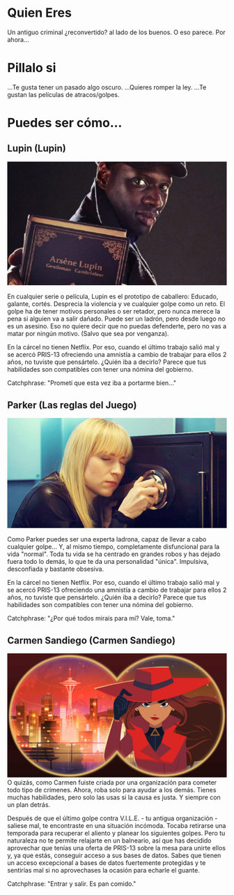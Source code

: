 # Quien Eres
Un antiguo criminal ¿reconvertido? al lado de los buenos. O eso parece. Por ahora...

# Pillalo si

...Te gusta tener un pasado algo oscuro.
...Quieres romper la ley.
...Te gustan las películas de atracos/golpes.

# Puedes ser cómo...


## Lupin (Lupin)

![Lupin](./imgs/netflix-lupin-temporadapng.webp)

En cualquier serie o película, Lupin es el prototipo de caballero: Educado, galante, cortés. Desprecia la violencia y ve cualquier golpe como un reto. El golpe ha de tener motivos personales o ser retador, pero nunca merece la pena si alguien va a salir dañado. Puede ser un ladrón, pero desde luego no es un asesino. Eso no quiere decir que no puedas defenderte, pero no vas a matar por ningún motivo. (Salvo que sea por venganza).

En la cárcel no tienen Netflix. Por eso, cuando el último trabajo salió mal y se acercó PRIS-13 ofreciendo una amnistía a cambio de trabajar para ellos 2 años, no tuviste que pensártelo. ¿Quién iba a decirlo? Parece que tus habilidades son compatibles con tener una nómina del gobierno.

Catchphrase: "Prometí que esta vez iba a portarme bien..."


## Parker (Las reglas del Juego)


![Parker](./imgs/Parker-Cracking-A-Safe-In-Leverage.jpg)

Como Parker puedes ser una experta ladrona, capaz de llevar a cabo cualquier golpe... Y, al mismo tiempo, completamente disfuncional para la vida "normal". Toda tu vida se ha centrado en grandes robos y has dejado fuera todo lo demás, lo que te da una personalidad "única". Impulsiva, desconfiada y bastante obsesiva.

En la cárcel no tienen Netflix. Por eso, cuando el último trabajo salió mal y se acercó PRIS-13 ofreciendo una amnistía a cambio de trabajar para ellos 2 años, no tuviste que pensártelo. ¿Quién iba a decirlo? Parece que tus habilidades son compatibles con tener una nómina del gobierno.

Catchphrase: "¿Por qué todos mirais para mí? Vale, toma."




## Carmen Sandiego (Carmen Sandiego)

![Sandiego](./imgs/sandiego.jpg)
O quizás, como Carmen fuiste criada por una organización para cometer todo tipo de crímenes. Ahora, roba solo para ayudar a los demás. Tienes muchas habilidades, pero solo las usas si la causa es justa. Y siempre con un plan detrás.

Después de que el último golpe contra V.I.L.E. - tu antigua organización - saliese mal, te encontraste en una situación incómoda. Tocaba retirarse una temporada para recuperar el aliento y planear los siguientes golpes.
Pero tu naturaleza no te permite relajarte en un balneario, así que has decidido aprovechar que tenías una oferta de PRIS-13 sobre la mesa para unirte ellos y, ya que estás, conseguir acceso a sus bases de datos. Sabes que tienen un acceso excepcional a bases de datos fuertemente protegidas y te sentirías mal si no aprovechases la ocasión para echarle el guante.


Catchphrase: "Entrar y salir. Es pan comido."
